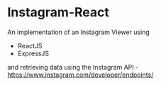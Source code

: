 # Instagram-React

An implementation of an Instagram Viewer using 

- ReactJS
- ExpressJS

and retrieving data using the Instagram API - https://www.instagram.com/developer/endpoints/
